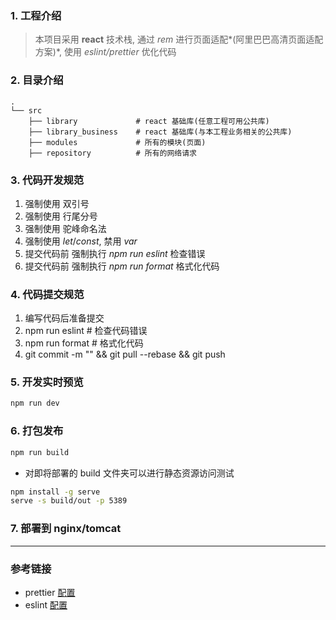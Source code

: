 ### 1. 工程介绍

> 本项目采用 **react** 技术栈, 通过 _rem_ 进行页面适配*(阿里巴巴高清页面适配方案)*, 使用 _eslint/prettier_ 优化代码

### 2. 目录介绍

```
.
└── src
    ├── library             # react 基础库(任意工程可用公共库)
    ├── library_business    # react 基础库(与本工程业务相关的公共库)
    ├── modules             # 所有的模块(页面)
    ├── repository          # 所有的网络请求
```

### 3. 代码开发规范

1. 强制使用 双引号
2. 强制使用 行尾分号
3. 强制使用 驼峰命名法
4. 强制使用 _let_/_const_, 禁用 _var_
5. 提交代码前 强制执行 _npm run eslint_ 检查错误
6. 提交代码前 强制执行 _npm run format_ 格式化代码

### 4. 代码提交规范

1. 编写代码后准备提交
2. npm run eslint # 检查代码错误
3. npm run format # 格式化代码
4. git commit -m "" && git pull --rebase && git push

### 5. 开发实时预览

```bash
npm run dev
```

### 6. 打包发布

```bash
npm run build
```

-   对即将部署的 build 文件夹可以进行静态资源访问测试

```bash
npm install -g serve
serve -s build/out -p 5389
```

### 7. 部署到 nginx/tomcat

---

### 参考链接

-   prettier [配置](https://prettier.io/docs/en/options.html)
-   eslint [配置](https://cloud.tencent.com/developer/chapter/12618)
